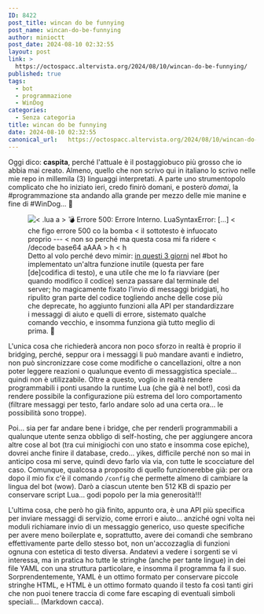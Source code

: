```yaml
---
ID: 8422
post_title: wincan do be funnying
post_name: wincan-do-be-funnying
author: minioctt
post_date: 2024-08-10 02:32:55
layout: post
link: >
  https://octospacc.altervista.org/2024/08/10/wincan-do-be-funnying/
published: true
tags:
  - bot
  - programmazione
  - WinDog
categories:
  - Senza categoria
title: wincan do be funnying
date: 2024-08-10 02:32:55
canonical_url:   https://octospacc.altervista.org/2024/08/10/wincan-do-be-funnying/
---
```

<!-- wp:paragraph -->
<p>Oggi dico: <strong>caspita</strong>, perché l'attuale è il postaggiobuco più grosso che io abbia mai creato. Almeno, quello che non scrivo qui in italiano lo scrivo nelle mie repo in millemila (3) linguaggi interpretati. A parte uno strumentopolo complicato che ho iniziato ieri, credo finirò domani, e posterò <em>domai</em>, la #programmazione sta andando alla grande per mezzo delle mie manine e fine di #WinDog... 🤗</p>
<!-- /wp:paragraph -->

<!-- wp:paragraph -->
<p></p>
<!-- /wp:paragraph -->

<!-- wp:image {"id":8425,"sizeSlug":"full","linkDestination":"none"} -->
<figure class="wp-block-image size-full"><img src="{{site.cdnurl}}/assets/uploads/2024/08/image-1.png" alt="< .lua a 
&gt; 💣 Errore 500: Errore Interno. LuaSyntaxError: [...] 
< che figo errore 500 co la bomba 
< il sottotesto è infuocato proprio 
--- 
< non so perché ma questa cosa mi fa ridere 
< /decode base64 aAAA 
&gt; h
< h" class="wp-image-8425"/><figcaption class="wp-element-caption">Detto al volo perché devo mimir: <a href="2024/08/07/programmazione-fumosa/">in questi 3 giorni</a> nel #bot ho implementato un'altra funzione inutile (questa per fare [de]codifica di testo), e una utile che me lo fa riavviare (per quando modifico il codice) senza passare dal terminale del server; ho magicamente fixato l'invio di messaggi bridgiati, ho ripulito gran parte del codice togliendo anche delle cose più che deprecate, ho aggiunto funzioni alla API per standardizzare i messaggi di aiuto e quelli di errore, sistemato qualche comando vecchio, e insomma funziona già tutto meglio di prima. 🤑</figcaption></figure>
<!-- /wp:image -->

<!-- wp:paragraph -->
<p></p>
<!-- /wp:paragraph -->

<!-- wp:paragraph -->
<p>L'unica cosa che richiederà ancora non poco sforzo in realtà è proprio il bridging, perché, seppur ora i messaggi li può mandare avanti e indietro, non può sincronizzare cose come modifiche o cancellazioni, oltre a non poter leggere reazioni o qualunque evento di messaggistica speciale... quindi non è utilizzabile. Oltre a questo, voglio in realtà rendere programmabili i ponti usando la runtime Lua (che già è nel bot!), così da rendere possibile la configurazione più estrema del loro comportamento (filtrare messaggi per testo, farlo andare solo ad una certa ora... le possibilità sono troppe).</p>
<!-- /wp:paragraph -->

<!-- wp:paragraph -->
<p>Poi... sia per far andare bene i bridge, che per renderli programmabili a qualunque utente senza obbligo di self-hosting, che per aggiungere ancora altre cose al bot (tra cui minigiochi con uno stato e insomma cose epiche), dovrei anche finire il database, credo... yikes, difficile perché non so mai in anticipo cosa mi serve, quindi devo farlo via via, con tutte le scocciature del caso. Comunque, qualcosa a proposito di quello funzionerebbe già: per ora dopo il mio fix c'è il comando <code>/config</code> che permette almeno di cambiare la lingua del bot (wow). Darò a ciascun utente ben 512 KB di spazio per conservare script Lua... godi popolo per la mia generosità!!!</p>
<!-- /wp:paragraph -->

<!-- wp:paragraph -->
<p>L'ultima cosa, che però ho già finito, appunto ora, è una API più specifica per inviare messaggi di servizio, come errori e aiuto... anziché ogni volta nei moduli richiamare invio di un messaggio generico, uso queste specifiche per avere meno boilerplate e, soprattutto, avere dei comandi che sembrano effettivamente parte dello stesso bot, non un'accozzaglia di funzioni ognuna con estetica di testo diversa. Andatevi a vedere i sorgenti se vi interessa, ma in pratica ho tutte le stringhe (anche per tante lingue) in dei file YAML con una struttura particolare, e insomma il programma fa il suo. Sorprendentemente, YAML è un ottimo formato per conservare piccole stringhe HTML, e HTML è un ottimo formato quando il testo fa così tanti giri che non puoi tenere traccia di come fare escaping di eventuali simboli speciali... (Markdown cacca).</p>
<!-- /wp:paragraph -->